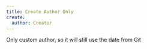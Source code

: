 ```yaml
---
title: Create Author Only
create:
  author: Creator
---
```


Only custom author, so it will still use the date from Git